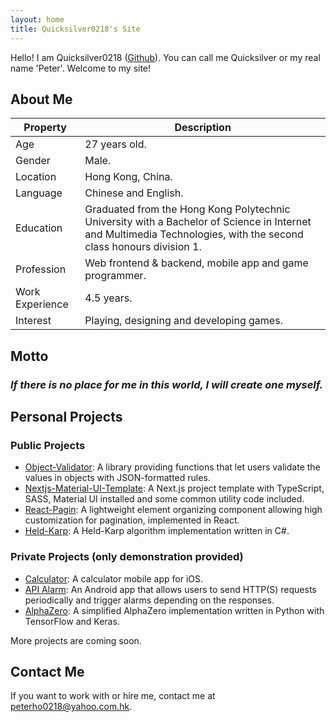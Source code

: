 ```yaml
---
layout: home
title: Quicksilver0218's Site
---
```


Hello! I am Quicksilver0218 ([Github](https://github.com/Quicksilver0218)). You can call me Quicksilver or my real name 'Peter'. Welcome to my site!

## About Me

| Property | Description |
| --- | --- |
| Age | 27 years old. |
| Gender | Male. |
| Location | Hong Kong, China. |
| Language | Chinese and English. |
| Education | Graduated from the Hong Kong Polytechnic University with a Bachelor of Science in Internet and Multimedia Technologies, with the second class honours division 1. |
| Profession | Web frontend & backend, mobile app and game programmer. |
| Work Experience | 4.5 years. |
| Interest | Playing, designing and developing games. |

## Motto
### *If there is no place for me in this world, I will create one myself.*

## Personal Projects
### Public Projects
- [Object-Validator](https://github.com/Quicksilver0218/Object-Validator): A library providing functions that let users validate the values in objects with JSON-formatted rules.
- [Nextjs-Material-UI-Template](https://github.com/Quicksilver0218/Nextjs-Material-UI-Template): A Next.js project template with TypeScript, SASS, Material UI installed and some common utility code included.
- [React-Pagin](https://github.com/Quicksilver0218/React-Pagin): A lightweight element organizing component allowing high customization for pagination, implemented in React.
- [Held-Karp](https://github.com/Quicksilver0218/Held-Karp): A Held-Karp algorithm implementation written in C#.

### Private Projects (only demonstration provided)
- [Calculator](/calculator): A calculator mobile app for iOS.
- [API Alarm](/api-alarm): An Android app that allows users to send HTTP(S) requests periodically and trigger alarms depending on the responses.
- [AlphaZero](/alphazero): A simplified AlphaZero implementation written in Python with TensorFlow and Keras.

More projects are coming soon.

## Contact Me
If you want to work with or hire me, contact me at [peterho0218@yahoo.com.hk](mailto:peterho0218@yahoo.com.hk).
